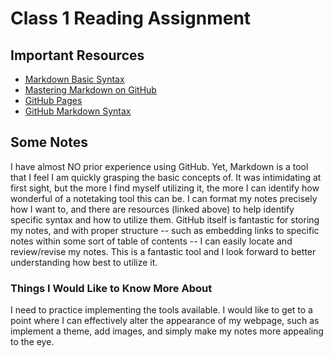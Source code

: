 # Class 1 Reading Assignment

## Important Resources

* [Markdown Basic Syntax](https://www.markdownguide.org/basic-syntax/)
* [Mastering Markdown on GitHub](https://docs.github.com/en/get-started/writing-on-github/getting-started-with-writing-and-formatting-on-github/basic-writing-and-formatting-syntax)
* [GitHub Pages](https://pages.github.com/)
* [GitHub Markdown Syntax](https://docs.github.com/en/get-started/writing-on-github/getting-started-with-writing-and-formatting-on-github/basic-writing-and-formatting-syntax)

## Some Notes

I have almost NO prior experience using GitHub. Yet, Markdown is a tool that I feel I am quickly grasping the basic concepts of. It was intimidating at first sight, but the more I find myself utilizing it, the more I can identify how wonderful of a notetaking tool this can be. I can format my notes precisely how I want to, and there are resources (linked above) to help identify specific syntax and how to utilize them. GitHub itself is fantastic for storing my notes, and with proper structure -- such as embedding links to specific notes within some sort of table of contents -- I can easily locate and review/revise my notes. This is a fantastic tool and I look forward to better understanding how best to utilize it.

### Things I Would Like to Know More About

I need to practice implementing the tools available. I would like to get to a point where I can effectively alter the appearance of my webpage, such as implement a theme, add images, and simply make my notes more appealing to the eye.

